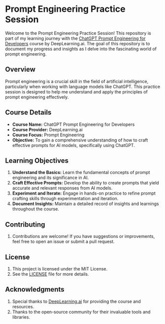 # Prompt Engineering Practice Session

Welcome to the Prompt Engineering Practice Session! This repository is part of my learning journey with the [ChatGPT Prompt Engineering for Developers](https://learn.deeplearning.ai/courses/chatgpt-prompt-eng/) course by DeepLearning.ai. The goal of this repository is to document my progress and insights as I delve into the fascinating world of prompt engineering.

## Overview

Prompt engineering is a crucial skill in the field of artificial intelligence, particularly when working with language models like ChatGPT. This practice session is designed to help me understand and apply the principles of prompt engineering effectively.

## Course Details

- **Course Name:** ChatGPT Prompt Engineering for Developers
- **Course Provider:** DeepLearning.ai
- **Course Focus:** Prompt Engineering
- **Objective:** To gain a comprehensive understanding of how to craft effective prompts for AI models, specifically using ChatGPT.

## Learning Objectives

1. **Understand the Basics:** Learn the fundamental concepts of prompt engineering and its significance in AI.
2. **Craft Effective Prompts:** Develop the ability to create prompts that yield accurate and relevant responses from AI models.
3. **Experiment and Iterate:** Engage in hands-on practice to refine prompt crafting skills through experimentation and iteration.
4. **Document Insights:** Maintain a detailed record of insights and learnings throughout the course.

## Contributing

1. Contributions are welcome! If you have suggestions or improvements, feel free to open an issue or submit a pull request.

## License

1. This project is licensed under the MIT License.
2. See the [LICENSE](LICENSE) file for more details.

## Acknowledgments

1. Special thanks to [DeepLearning.ai](https://www.deeplearning.ai/) for providing the course and resources.
2. Thanks to the open-source community for their invaluable tools and libraries.
